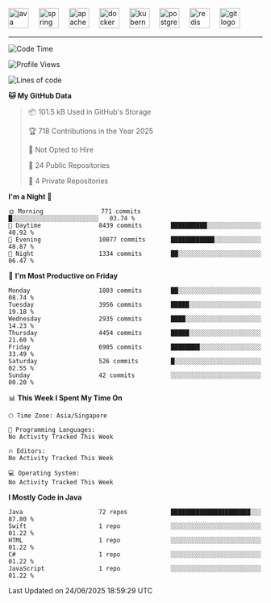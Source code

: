 <p align="left">
  <img src="https://cdn.jsdelivr.net/gh/devicons/devicon/icons/java/java-original.svg" height="40" alt="java logo"  />
  <img width="12" />
  <img src="https://cdn.jsdelivr.net/gh/devicons/devicon/icons/spring/spring-original.svg" height="40" alt="spring logo"  />
  <img width="12" />
  <img src="https://cdn.jsdelivr.net/gh/devicons/devicon/icons/apachekafka/apachekafka-original.svg" height="40" alt="apachekafka logo"  />
  <img width="12" />
  <img src="https://cdn.jsdelivr.net/gh/devicons/devicon/icons/docker/docker-original.svg" height="40" alt="docker logo"  />
  <img width="12" />
  <img src="https://cdn.jsdelivr.net/gh/devicons/devicon/icons/kubernetes/kubernetes-plain.svg" height="40" alt="kubernetes logo"  />
  <img width="12" />
  <img src="https://cdn.jsdelivr.net/gh/devicons/devicon/icons/postgresql/postgresql-original.svg" height="40" alt="postgresql logo"  />
  <img width="12" />
  <img src="https://cdn.jsdelivr.net/gh/devicons/devicon/icons/redis/redis-original.svg" height="40" alt="redis logo"  />
  <img width="12" />
  <img src="https://cdn.jsdelivr.net/gh/devicons/devicon/icons/git/git-original.svg" height="40" alt="git logo"  />
</p>


<!--<img src="https://media.giphy.com/media/LnQjpWaON8nhr21vNW/giphy.gif" width="60"> <em><b>I love connecting with different people</b> so if you want to say <b>hi, I'll be happy to meet you more!</b> 😊 </em> -->

---
<!--START_SECTION:waka-->
![Code Time](http://img.shields.io/badge/Code%20Time-2%2C344%20hrs%2059%20mins-blue)

![Profile Views](http://img.shields.io/badge/Profile%20Views-0-blue)

![Lines of code](https://img.shields.io/badge/From%20Hello%20World%20I%27ve%20Written-5.7%20million%20lines%20of%20code-blue)

**🐱 My GitHub Data** 

> 📦 101.5 kB Used in GitHub's Storage 
 > 
> 🏆 718 Contributions in the Year 2025
 > 
> 🚫 Not Opted to Hire
 > 
> 📜 24 Public Repositories 
 > 
> 🔑 4 Private Repositories 
 > 
**I'm a Night 🦉** 

```text
🌞 Morning                771 commits         █░░░░░░░░░░░░░░░░░░░░░░░░   03.74 % 
🌆 Daytime                8439 commits        ██████████░░░░░░░░░░░░░░░   40.92 % 
🌃 Evening                10077 commits       ████████████░░░░░░░░░░░░░   48.87 % 
🌙 Night                  1334 commits        ██░░░░░░░░░░░░░░░░░░░░░░░   06.47 % 
```
📅 **I'm Most Productive on Friday** 

```text
Monday                   1803 commits        ██░░░░░░░░░░░░░░░░░░░░░░░   08.74 % 
Tuesday                  3956 commits        █████░░░░░░░░░░░░░░░░░░░░   19.18 % 
Wednesday                2935 commits        ████░░░░░░░░░░░░░░░░░░░░░   14.23 % 
Thursday                 4454 commits        █████░░░░░░░░░░░░░░░░░░░░   21.60 % 
Friday                   6905 commits        ████████░░░░░░░░░░░░░░░░░   33.49 % 
Saturday                 526 commits         █░░░░░░░░░░░░░░░░░░░░░░░░   02.55 % 
Sunday                   42 commits          ░░░░░░░░░░░░░░░░░░░░░░░░░   00.20 % 
```


📊 **This Week I Spent My Time On** 

```text
🕑︎ Time Zone: Asia/Singapore

💬 Programming Languages: 
No Activity Tracked This Week

🔥 Editors: 
No Activity Tracked This Week

💻 Operating System: 
No Activity Tracked This Week
```

**I Mostly Code in Java** 

```text
Java                     72 repos            ██████████████████████░░░   87.80 % 
Swift                    1 repo              ░░░░░░░░░░░░░░░░░░░░░░░░░   01.22 % 
HTML                     1 repo              ░░░░░░░░░░░░░░░░░░░░░░░░░   01.22 % 
C#                       1 repo              ░░░░░░░░░░░░░░░░░░░░░░░░░   01.22 % 
JavaScript               1 repo              ░░░░░░░░░░░░░░░░░░░░░░░░░   01.22 % 
```




 Last Updated on 24/06/2025 18:59:29 UTC
<!--END_SECTION:waka-->


<!--
**SimakovIgor/SimakovIgor** is a ✨ _special_ ✨ repository because its `README.md` (this file) appears on your GitHub profile.

Here are some ideas to get you started:

- 🔭 I’m currently working on ...
- 🌱 I’m currently learning ...
- 👯 I’m looking to collaborate on ...
- 🤔 I’m looking for help with ...
- 💬 Ask me about ...
- 📫 How to reach me: ...
- 😄 Pronouns: ...
- ⚡ Fun fact: ...
-->

